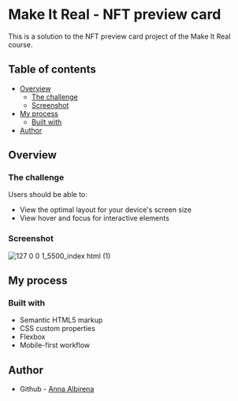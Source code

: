 # Make It Real - NFT preview card

This is a solution to the NFT preview card project of the Make It Real course.

## Table of contents

- [Overview](#overview)
  - [The challenge](#the-challenge)
  - [Screenshot](#screenshot)
- [My process](#my-process)
  - [Built with](#built-with)
- [Author](#author)


## Overview

### The challenge

Users should be able to:

- View the optimal layout for your device's screen size
- View hover and focus for interactive elements

### Screenshot

![127 0 0 1_5500_index html (1)](https://github.com/user-attachments/assets/4fccfb79-7d75-447f-a178-a466891a3ca1)


## My process

### Built with

- Semantic HTML5 markup
- CSS custom properties
- Flexbox
- Mobile-first workflow

## Author

- Github - [Anna Albirena](https://github.com/annalbirena)

